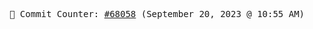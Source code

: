<p align="center">
    <samp>
        📮 Commit Counter: <a href="https://github.com/Javascript-void0/Javascript-void0/commits/main">#68058</a> (September 20, 2023 @ 10:55 AM)
    </samp>
</p>